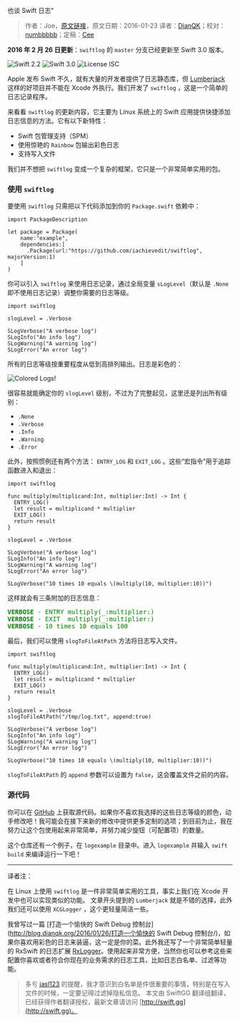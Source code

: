 也谈 Swift 日志"

> 作者：Joe，[原文链接](http://dev.iachieved.it/iachievedit/another-look-at-swift-logging/)，原文日期：2016-01-23
> 译者：[DianQK](undefined)；校对：[numbbbbb](http://numbbbbb.com/)；定稿：[Cee](https://github.com/Cee)
  









**2016 年 2 月 26 日更新**：`swiftlog` 的 `master` 分支已经更新至 Swift 3.0 版本。

![Swift 2.2](https://img.shields.io/badge/Swift-2.2-orange.svg?style=flat) ![Swift 3.0](https://img.shields.io/badge/Swift-3.0-orange.svg?style=flat) ![License ISC](https://img.shields.io/badge/License-ISC-blue.svg?style=flat)

Apple 发布 Swift 不久，就有大量的开发者提供了日志静态库，但 [Lumberjack](https://github.com/CocoaLumberjack/CocoaLumberjack) 这样的好项目并不能在 Xcode 外执行。我们开发了 `swiftlog` ，这是一个简单的日志记录程序。



来看看 `swiftlog` 的更新内容，它主要为 Linux 系统上的 Swift 应用提供快捷添加日志信息的方法。它有以下新特性：

* Swift 包管理支持（SPM）
* 使用惊艳的 `Rainbow` 包输出彩色日志
* 支持写入文件

我们并不想把 `swiftlog` 变成一个复杂的框架，它只是一个非常简单实用的包。

### 使用 `swiftlog`

要使用 `swiftlog` 只需把以下代码添加到你的 `Package.swift` 依赖中：

    
    import PackageDescription
     
    let package = Package(
        name:"example",
        dependencies:[
          .Package(url:"https://github.com/iachievedit/swiftlog", majorVersion:1)
        ]
    )

你可以引入 `swiftlog` 来使用日志记录，通过全局变量 `sLogLevel`（默认是 `.None` 即不使用日志记录）调整你需要的日志等级。

    
    import swiftlog
    
    slogLevel = .Verbose
    
    SLogVerbose("A verbose log")
    SLogInfo("An info log")
    SLogWarning("A warning log")
    SLogError("An error log")

所有的日志等级按重要程度从低到高排列输出。日志是彩色的：

![Colored Logs!](https://swift.gg/img/articles/another-look-at-swift-logging/Untitled-window_011.png1456708215.5935338)

很容易就能确定你的 `slogLevel` 级别，不过为了完整起见，这里还是列出所有级别：

* `.None`
* `.Verbose`
* `.Info`
* `.Warning`
* `.Error`

此外，按照惯例还有两个方法： `ENTRY_LOG` 和 `EXIT_LOG` 。这些“宏指令”用于追踪函数进入和退出：

    
    import swiftlog
    
    func multiply(multiplicand:Int, multiplier:Int) -> Int {
      ENTRY_LOG()
      let result = multiplicand * multiplier
      EXIT_LOG()
      return result
    }
    
    slogLevel = .Verbose
    
    SLogVerbose("A verbose log")
    SLogInfo("An info log")
    SLogWarning("A warning log")
    SLogError("An error log")
    
    SLogVerbose("10 times 10 equals \(multiply(10, multiplier:10))")

这样就会有三条附加的日志信息：

<p><font color="green"></p><pre class="crayon:false">
<b>VERBOSE</b> - ENTRY multiply(_:multiplier:)
<b>VERBOSE</b> - EXIT  multiply(_:multiplier:)
<b>VERBOSE</b> - 10 times 10 equals 100
</pre><p></font></p>

最后，我们可以使用 `slogToFileAtPath` 方法将日志写入文件。

    
    import swiftlog
    
    func multiply(multiplicand:Int, multiplier:Int) -> Int {
      ENTRY_LOG()
      let result = multiplicand * multiplier
      EXIT_LOG()
      return result
    }
    
    slogLevel = .Verbose
    slogToFileAtPath("/tmp/log.txt", append:true)
    
    SLogVerbose("A verbose log")
    SLogInfo("An info log")
    SLogWarning("A warning log")
    SLogError("An error log")
    
    SLogVerbose("10 times 10 equals \(multiply(10, multiplier:10))")

`slogToFileAtPath` 的 `append` 参数可以设置为 `false`，这会覆盖文件之前的内容。

### 源代码

你可以在 [GitHub](https://github.com/iachievedit/swiftlog) 上获取源代码。如果你不喜欢我选择的这些日志等级的颜色，动手修改吧！我可能会在接下来新的修改中提供更多定制的选项；到目前为止，我在努力让这个包使用起来非常简单，并努力减少旋钮（可配置项）的数量。

这个仓库还有一个例子，在 `logexample` 目录中。进入 `logexample` 并输入 `swift build` 来编译运行一下吧！

--- 

译者注：

在 Linux 上使用 `swiftlog` 是一件非常简单实用的工具，事实上我们在 Xcode 开发中也可以实现类似的功能。
文章开头提到的 `Lumberjack` 就是不错的选择，此外我们还可以使用 `XCGLogger` ，这个更轻量简洁一些。

我曾写过一篇 [打造一个愉快的 Swift Debug 控制台](http://blog.dianqk.org/2016/01/26/打造一个愉快的 Swift Debug 控制台/)，如果你喜欢用彩色的日志来装逼，这一定是你的菜。此外我还写了一个非常简单轻量的 RxSwift 的日志扩展 [RxLogger](https://github.com/DianQK/RxLogger)。使用起来非常方便，当然你也可以参考这些来配置你喜欢或者符合你现在的业务需求的日志工具，比如日志白名单、过滤等功能。

> 多亏 [jasl123](https://github.com/jasl) 的提醒，我才意识到白名单是件很重要的事情，特别是在写入文件的时候，一定要记得过滤掉隐私信息。
> 本文由 SwiftGG 翻译组翻译，已经获得作者翻译授权，最新文章请访问 [http://swift.gg](http://swift.gg)。